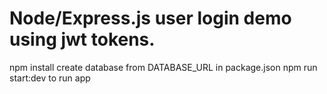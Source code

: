 
# Node/Express.js user login demo using jwt tokens. 

npm install
create database from DATABASE_URL in package.json
npm run start:dev to run app

